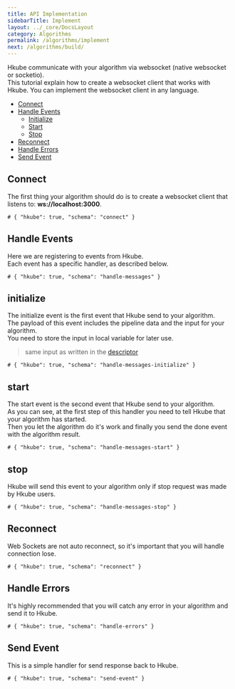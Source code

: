 ```yaml
---
title: API Implementation
sidebarTitle: Implement
layout: ../_core/DocsLayout
category: Algorithms
permalink: /algorithms/implement
next: /algorithms/build/
---
```


Hkube communicate with your algorithm via websocket (native websocket or socketio).  
This tutorial explain how to create a websocket client that works with Hkube.
You can implement the websocket client in any language. 

*  [Connect](#connect)
*  [Handle Events](#handle-events)
   * [Initialize](#initialize)
   * [Start](#start)
   * [Stop](#stop)
*  [Reconnect](#reconnect)
*  [Handle Errors](#handle-errors)
*  [Send Event](#send-event)

## Connect

The first thing your algorithm should do is to create a websocket client that listens to: **ws://localhost:3000**.  

```hkube
# { "hkube": true, "schema": "connect" }
```

## Handle Events

Here we are registering to events from Hkube.  
Each event has a specific handler, as described below.

```hkube
# { "hkube": true, "schema": "handle-messages" }
```

## initialize

The initialize event is the first event that Hkube send to your algorithm.  
The payload of this event includes the pipeline data and the input for your algorithm.  
You need to store the input in local variable for later use.  
> same input as written in the [descriptor](/learn/input/)

```hkube
# { "hkube": true, "schema": "handle-messages-initialize" }
```

## start

The start event is the second event that Hkube send to your algorithm.  
As you can see, at the first step of this handler you need to tell Hkube that your algorithm has started.  
Then you let the algorithm do it's work and finally you send the done event with the algorithm result.

```hkube
# { "hkube": true, "schema": "handle-messages-start" }
```

## stop

Hkube will send this event to your algorithm only if stop request was made by Hkube users.

```hkube
# { "hkube": true, "schema": "handle-messages-stop" }
```

## Reconnect

Web Sockets are not auto reconnect, so it's important that you will handle connection lose.   

```hkube
# { "hkube": true, "schema": "reconnect" }
```

## Handle Errors

It's highly recommended that you will catch any error in your algorithm and send it to Hkube.  

```hkube
# { "hkube": true, "schema": "handle-errors" }
```

## Send Event

This is a simple handler for send response back to Hkube.

```hkube
# { "hkube": true, "schema": "send-event" }
```